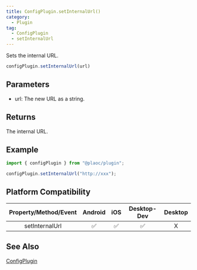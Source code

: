 ```yaml
---
title: ConfigPlugin.setInternalUrl()
category:
  - Plugin
tag:
  - ConfigPlugin
  - setInternalUrl
---
```


Sets the internal URL.

```js
configPlugin.setInternalUrl(url)
```

## Parameters

- url: The new URL as a string.

## Returns

The internal URL.  

## Example

```js
import { configPlugin } from "@plaoc/plugin";

configPlugin.setInternalUrl("http://xxx");
```

## Platform Compatibility

| Property/Method/Event | Android | iOS | Desktop-Dev | Desktop |
|:---------------------:|:-------:|:---:|:-----------:|:-------:|
| setInternalUrl        | ✅      | ✅  | ✅          | X       |  

## See Also

[ConfigPlugin](./index.md)